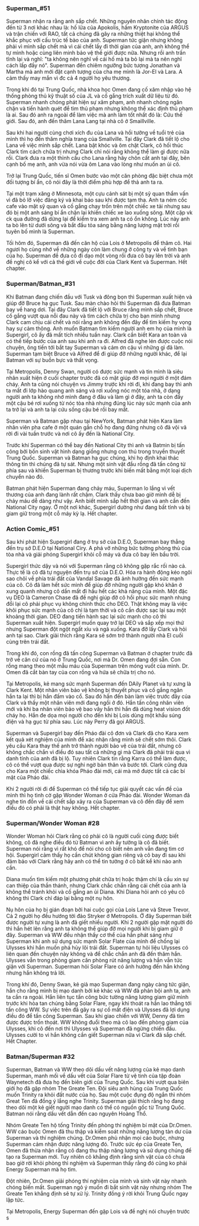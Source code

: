 ### Superman_#51

  Superman nhận ra rằng anh sắp chết. Những nguyên nhân chính tác động đến từ 3 nơi khác nhau là: hố lửa của Apokolis, hầm Kryptonite của ARGUS và trận chiến với RAO, tất cả chúng đã gây ra những thiệt hại không thể khắc phục với cấu trúc tế bào của anh. Superman tức giận nhưng không phải vì mình sắp chết mà vì cái chết lấy đi thời gian của anh, anh không thể tự mình hoặc cùng liên minh bảo vệ thế giới được nữa. Nhưng rồi anh trấn tĩnh lại và nghĩ: "ta không nên nghĩ về cái hố mà ta bỏ lại mà ta nên nghĩ cách lấp đầy nó". Superman đến chiêm ngưỡng bức tượng Jonathan và Martha mà anh mới đặt cạnh tượng của cha mẹ mình là Jor-El và Lara. A cảm thấy may mắn vì đc cả 4 người họ yêu thương.
  
  Trong khi đó tại Trung Quốc, nhà khoa học Omen đang cố xâm nhập vào hệ thống phòng thủ kỹ thuật số của JL và cố gắng trích xuất dữ liệu từ đó. Superman nhanh chóng phát hiện sự xâm phạm, anh nhanh chóng ngăn chặn và tiến hành quét để tìm thủ phạm nhưng không thể xác định thủ phạm là ai. Sau đó anh ra ngoài để làm việc mà anh làm tốt nhất đó là: Cứu thế giới. Sau đó, anh đến thăm Lana Lang tại nhà cô ở Smaillville.
  
  Sau khi hai người cùng chơi xích đu của Lana và hồi tưởng về tuổi trẻ của mình thì họ đến thăm nghĩa trang của Smallville. Tại đây Clark đã tiết lộ cho Lana về việc mình sắp chết. Lana bật khóc và ôm chặt Clark, cô hối thúc Clark tìm cách chữa trị nhưng Clark chỉ nói rằng không thể làm gì được nữa rồi. Clark đưa ra một thỉnh cầu cho Lana rằng hãy chôn cất anh tại đây, bên cạnh bố mẹ anh, anh vừa nói vừa ôm Lana vào lòng như muốn an ủi cô.
  
  Trở lại Trung Quốc, tiến sĩ Omen bước vào một căn phòng đặc biệt chưa một đối tượng bí ẩn, cô nói đây là thời điểm phù hợp để thả anh ta ra.
  
  Tại một trạm xăng ở Minnesota, một cựu cảnh sát bị một sỹ quan thẩm vấn vì đã bỏ lỡ việc đăng ký và khai báo sau khi được tạm tha. Anh ta ném cốc cafe vào mặt sỹ quan và cố gắng chạy trốn trên một chiếc xe tải nhưng sau đó bị một anh sáng bí ẩn chặn lại khiến chiếc xe lao xuống sông. Một cặp vk ck qua đường đã dừng lại để kiểm tra xem anh ta có ổn không. Lúc này anh ta bò lên từ dưới sông và bắt đầu tỏa sáng bằng năng lượng mặt trời rồi tuyên bố mình là Superman.
  
  Tối hôm đó, Superman đã đến căn hộ của Lois ở Metropolis để thăm cô. Hai ngươi họ cùng nhớ về những ngày còn làm chung ở công ty và về tình bạn của họ. Superman đề đưa cô đi dạo một vòng rồi đưa cô bay lên trời và anh đề nghị cô kể với cả thế giới về cuộc đời của Clark Kent và Superman. Hết chapter.
  
### Superman/Batman_#31

  Khi Batman đang chiến đầu với Tusk và đông bọn thì Superman xuất hiện và giúp đỡ Bruce hạ gục Tusk. Sau màn chào hỏi thì Superman đã đưa Batman bay về hang dơi. Tại đây Clark đã tiết lộ với Bruce rằng mình sắp chết, Bruce cố gắng vượt qua nỗi đau này và tìm cách chữa trị cho bạn mình nhưng Clark cam chịu cái chết và nói rằng anh không đến đây để tìm kiếm hy vọng hay sự cảm thông. Anh muốn Batman tìm kiếm người anh em họ của mình là Supergirl, cô ấy đã mất tích nhiều tuần nay. Clark cần biết Kara an toàn và có thể tiếp bước của anh sau khi anh ra đi. Alfred đã nghe lén được cuộc nói chuyện, ông tiến tới bắt tay Superman và cảm ơn cậu vì những gì đã làm. Superman tạm biệt Bruce và Alfred để đi giúp đỡ những người khác, để lại Batman với sự buồn bực và thất vọng.
  
  Tại Metropolis, Denny Swan, người có được sức mạnh và tin mình là siêu nhân xuất hiện ở cuối chapter trước đã có mặt giúp đỡ mọi người ở một đám cháy. Anh ta cũng nói chuyện vs Jimmy trước khi rời đi, khi đang bay thì anh ta mất đi lớp hào quang anh sáng và rơi xuống nóc một tóa nhà, ở dạng người anh ta không nhớ mình đang ở đâu và làm gì ở đây, anh ta còn đẩy một cậu bé rơi xuống từ nóc tòa nhà nhưng đúng lúc này sức mạnh của anh ta trở lại và anh ta lại cứu sống cậu bé rồi bay mất.
  
  Superman và Batman gặp nhau tại NewYork, Batman phát hiện Kara làm nhân viên pha cafe ở một quán gần chỗ họ đang đứng nhưng cô đã vội vã rời đi vài tuần trước và nơi cô ấy đến là National City.
  
  Trước khí Superman có thể bay đến National City thì anh và Batmin bị tấn công bởi bốn sinh vật hình dạng giống nhưng con thú trong truyền thuyết Trung Quốc. Superman và Batman hạ gục chúng, khi họ định khai thác thông tin thì chúng đã tự sát. Nhưng một sinh vật đầu rồng đã tấn công từ phía sau và khiến Superman bị thương trước khi biến mất bằng một loại dịch chuyển nào đó.
  
  Batman phát hiện Superman đang chảy máu, Superman lo lắng vì vết thương của anh đang lành rất chậm. Clark thấy chưa bao giờ mình dễ bị chảy máu dễ dàng như vậy. Anh biết mình sắp hết thời gian và anh cần đến National City ngay. Ở một nơi khác, Supergirl dường như đang bất tỉnh và bị giam giữ trong một cỗ máy kỳ lạ. Hết chapter.
  
### Action Comic_#51

  Sau khi phát hiện Supergirl đang ở trụ sở của D.E.O, Superman bay thẳng đến trụ sở D.E.O tại National Ciry. A phá vỡ những bức tường phòng thủ của tòa nhà và giải phóng Supergirl khỏi cỗ máy và đưa cô bay lên bầu trời.
  
  Supergirl thức dậy và nói với Superman rằng cô không gặp rắc rối nào cả. Thực tế là cô đã tự nguyện đến trụ sở của D.E.O. Hóa ra hành động kéo ngôi sao chôỉ về phía trái đất của Vandal Savage đã ảnh hưởng đến sức mạnh của cô. Cô đã làm hết sức mình để giúp đỡ những người gặp khó khăn ở xung quanh nhưng cô dần mất đi hầu hết các khả năng của mình. Một đặc vụ DEO là Cameron Chase đã đề nghị giúp đỡ cô hồi phục sức mạnh nhưng đổi lại cô phải phục vụ không chính thức cho DEO. Thật không may là việc khôi phục sức mạnh của cô chỉ là tạm thời và cô cần được sạc lại sau một khoảng thời gian. DEO đang tiến hành sạc lại sức mạnh cho cô thì Superman xuất hiện. Supergirl muốn quay trở lại DEO và sắp xếp mọi thứ nhưng Superman đột ngột ngất xỉu và ngã xuống. Kara đỡ lấy Clark và hỏi anh tại sao. Clark giải thích rằng Kara sẽ sớm trở thành người nhà El cuối cùng trên trái đất.
  
  Trong khi đó, con rồng đã tấn công Superman và Batman ở chapter trước đã trở về căn cứ của nó ở Trung Quốc, nơi mà Dr. Omen đang đợi sẵn. Con rồng mang theo một mẫu máu của Superman trên móng vuốt của mình. Dr. Omen đã cắt bàn tay của con rồng và hứa sẽ chữa trị cho nó.
  
  Tại Metropolis, kẻ mang sức mạnh Superman đến DAily Planet và tự xưng là Clark Kent. Một nhân viên bảo vệ không bị thuyết phục và cố gắng ngăn hắn ta lại thì bị hắn đấm vào cổ. Sau đó hắn đến bàn làm việc trước đây của Clark và thấy một nhân viên mới đang ngồi ở đó. Hắn tấn công nhân viên mới và khi ba nhân viên bảo vệ bao vây hắn thì hắn đã dùng heat vision đốt cháy họ. Hắn đe dọa mọi người cho đến khi bị Lois dùng một khẩu súng điện và hạ gục từ phía sau. Lúc này Perry đã gọi ARGUS.
  
  Superman và Supergirl bay đến Pháo đài cô đơn và Clark đã cho Kara xem kết quả xét nghiệm của mình
để xác nhận rằng mình sẽ chết sớm thôi. Clark yêu cầu Kara thay thế anh trở thành người bảo vệ của trái đất, nhưng cô không chắc chắn vì điều đó sau tất cả những gì mà Clark đã phải trải qua vì danh tính của anh đã bị lộ. Tuy nhiên Clark tin rằng Karra có thể làm được, cô có thể vượt qua được sự nghi ngờ bản thân và bước tới. Clark cũng đưa cho Kara một chiếc chìa khóa Pháo đài mới, cái mà mở được tất cả các bí mật của Pháo đài.

  Khi 2 người rời đi để Superman có thể tiếp tục giải quyết các vấn đề của mình thì họ tình cờ gặp Wonder Woman ở cửa Pháo đài. Wonder Woman đã nghe tin đồn về cái chết sắp xảy ra của Superman và cô đến đây để xem điều đó có phải là thật hay không. Hết chapter.
  
### Superman/Wonder Woman #28

  Wonder Woman hỏi Clark rằng có phải cô là người cuối cùng được biết không, cô đã nghe điều đó từ Batman vì anh ấy tưởng là cô đã biết. Superman nói rằng vì rất khó để nói cho cô biết nên anh vẫn đang tìm cơ hội. Supergirl cảm thấy họ cần chút không gian riêng và cô bay đi sau khi đảm bảo với Clark rằng hãy anh có thể tin tưởng ở cô bất kể khi nào anh cần.
  
  Diana muốn tìm kiếm một phương phát chữa trị hoặc thậm chí là cầu xin sự can thiệp của thần thánh, nhưng Clark chắc chắn rằng cái chết của anh là không thể tránh khỏi và cố gắng an ủi Diana. Khi Diana hỏi anh có yêu cô không thì Clark chỉ đáp lại bằng một nụ hôn.
  
  Nụ hôn của họ bị gián đoạn bởi hai cuộc gọi của Lois Lane và Steve Trevor. Cả 2 người họ đều hướng tời đảo Stryker ở Metropolis. Ở đây Superman biết được người tự xưng là anh đã giết nhiều người. Khi 2 người gặp mặt người đó thì hắn hét lên rằng anh ta không thể giúp đỡ mọi người khi bị giam giữ ở đây. Superman và WW đều nhận thấy cơ thể của hắn phát sáng như Superman khi anh sử dụng sức mạnh Solar Flate của mình để chống lại Ulysses khi hắn muốn phá hủy lõi trái đất. Superman tự hỏi liệu Ulysses có liên quan đến chuyện này không và để chắc chắn anh đã đến thăm hắn. Ulysses vẫn trong phòng giam căn phòng rút năng lượng và hắn vẫn tức giận với Superman. Superman hỏi Solar Flare có ảnh hưởng đến hắn không nhưng hắn không trả lời.
  
  Trong khí đó, Denny Swan, kẻ giả mạo Superman đang ngày càng tức giận, hắn cho rằng mình bị mạo danh bởi kẻ khác và WW đã phản bội anh ta, anh ta cần ra ngoài. Hắn liên tục tấn công bức tường năng lượng giam giữ mình trước khi hòa tan chúng bằng Solar Flare, ngay khi thoát ra hắn lao thẳng tới tấn công WW. Sự việc trên đã gây ra sự cố mất điện và Ulysses đã lợi dụng điều đó để tấn công Superman. Sau khi giao chiến với WW, Denny đã tìm được được trốn thoát. WW không đuổi theo mà cô lao đến phòng giam của Ulysses, khi cô đến nơi thì Ulysses và Superman đã ngừng chiến đấu. Ulysses cười to vì hắn không cần giết Superman nữa vì Clark đã sắp chết. Hết Chapter.
  
### Batman/Superman #32

  Superman, Batman và WW theo dõi dấu vết năng lượng của kẻ mạo danh Superman, manh mối về dấu vết của Solar Flare từ vệ tinh của tập đoàn Waynetech đã đưa họ đến biên giới của Trung Quốc. Sau khi vượt qua biên giới họ đã gặp nhóm The Greate Ten. Đội siêu anh hùng của Trung Quốc muốn Trinity ra khỏi đất nước của họ. Sau một cuộc đụng độ ngắn thì nhóm Great Ten đã đồng ý lắng nghe Trinity. Superman giải thích rằng họ đang theo dõi một kẻ giết người mạo danh có thể có nguồn gốc từ Trung Quốc. Batman nói rằng dấu vết dẫn đến cao nguyên Hoàng Thổ.
  
  Nhóm Greate Ten hộ tống Trinity đến phòng thí nghiệm bí mật của Dr.Omen. WW cáo buộc Omen đã thu thập và kiểm soát những năng lượng tàn dư của Superman và thí nghiệm chúng. Dr.Omen phủ nhận mọi cáo buộc, nhưng Superman cảm nhận được năng lượng đó. Trước sức ép của Greate Ten, Omen đã thừa nhận rằng cô đang thu thập năng lượng và sử dụng chúng để tạo ra Superman mới. Tuy nhiên cô khẳng định rằng sinh vật của cô chưa bao giờ rời khỏi phòng thì nghiệm và Superman thấy rằng đó cũng ko phải Energy Superman mà họ tìm.
  
  Đột nhiên, Dr.Omen giải phóng thí nghiệm của mình và sinh vật này nhanh chóng biến mất. Superman ngỏ ý muốn đi bắt sinh vật này nhưng nhóm The Greate Ten khẳng định sẽ tự xử lý. Trinity đồng ý rời khỏi Trung Quốc ngay lập tức.
  
  Tại Metropolis, Energy Superman đến gặp Lois và đề nghị nói chuyện trước s
  
  
